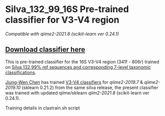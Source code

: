 # Silva_132_99_16S Pre-trained classifier for V3-V4 region
*Compatible with qiime2-2021.8 (scikit-learn ver 0.24.1)*

## [Download classifier here](https://drive.google.com/file/d/1ftLKI_oxLMfn55NOjyiI55K-Dc_FxRbi/view?usp=sharing)

This is pre-trained classifier for the 16S V3-V4 region (341f - 806r) trained on [Silva 132 99% ref sequences and corresponding 7-level taxonomic classifications](https://www.arb-silva.de/download/archive/qiime). 

[Jiung-Wen Chen](https://github.com/Jiung-Wen) has trained [V3-V4 classifiers](https://github.com/Jiung-Wen/q2-silva-V3V4classifier) for *qiime2-2019.7* & *qiime2-2019.10* (sklearn 0.21.2) from the same silva release, the present classifier was trained with updated qiime/sklearn *qiim2-2021.8* (scikit-learn ver 0.24.1).

Training details in clastrain.sh script
